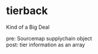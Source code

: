 tierback
========

Kind of a Big Deal

pre: Sourcemap supplychain object  
post: tier information as an array